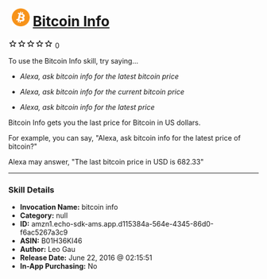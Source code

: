 # &nbsp;<img src="skill_icon" alt="Bitcoin Info icon" width="36"> [Bitcoin Info](http://alexa.amazon.com/#skills/amzn1.echo-sdk-ams.app.d115384a-564e-4345-86d0-f6ac5267a3c9)
![0 stars](../../images/ic_star_border_black_18dp_1x.png)![0 stars](../../images/ic_star_border_black_18dp_1x.png)![0 stars](../../images/ic_star_border_black_18dp_1x.png)![0 stars](../../images/ic_star_border_black_18dp_1x.png)![0 stars](../../images/ic_star_border_black_18dp_1x.png) 0

To use the Bitcoin Info skill, try saying...

* *Alexa, ask bitcoin info for the latest bitcoin price*

* *Alexa, ask bitcoin info for the current bitcoin price*

* *Alexa, ask bitcoin info for the latest price*

Bitcoin Info gets you the last price for Bitcoin in US dollars. 

For example, you can say, "Alexa, ask bitcoin info for the latest price of bitcoin?"

Alexa may answer, "The last bitcoin price in USD is 682.33"

***

### Skill Details

* **Invocation Name:** bitcoin info
* **Category:** null
* **ID:** amzn1.echo-sdk-ams.app.d115384a-564e-4345-86d0-f6ac5267a3c9
* **ASIN:** B01H36KI46
* **Author:** Leo Gau
* **Release Date:** June 22, 2016 @ 02:15:51
* **In-App Purchasing:** No
